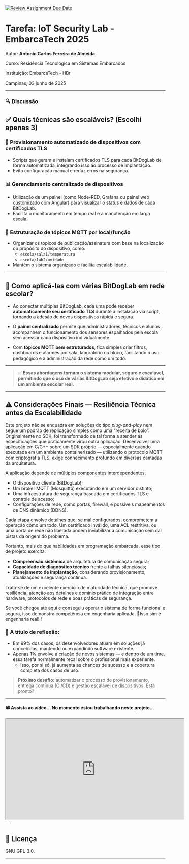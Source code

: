 [![Review Assignment Due Date](https://classroom.github.com/assets/deadline-readme-button-22041afd0340ce965d47ae6ef1cefeee28c7c493a6346c4f15d667ab976d596c.svg)](https://classroom.github.com/a/G8V_0Zaq)

# Tarefa: IoT Security Lab - EmbarcaTech 2025

Autor: **Antonio Carlos Ferreira de Almeida**

Curso: Residência Tecnológica em Sistemas Embarcados

Instituição: EmbarcaTech - HBr

Campinas, 03 junho de 2025

---

### 🔍 Discussão

## ✅ Quais técnicas são escaláveis? (Escolhi apenas 3)

### 🔐 Provisionamento automatizado de dispositivos com certificados TLS  
- Scripts que geram e instalam certificados TLS para cada BitDogLab de forma automatizada, integrando isso ao processo de implantação.  
- Evita configuração manual e reduz erros na segurança.

### 📊 Gerenciamento centralizado de dispositivos  
- Utilização de um painel (como Node-RED, Grafana ou painel web customizado com Angular) para visualizar o status e dados de cada BitDogLab.  
- Facilita o monitoramento em tempo real e a manutenção em larga escala.

### 🧩 Estruturação de tópicos MQTT por local/função  
- Organizar os tópicos de publicação/assinatura com base na localização ou propósito do dispositivo, como:  
  - `escola/sala1/temperatura`  
  - `escola/lab2/umidade`  
- Mantém o sistema organizado e facilita escalabilidade.

---

## 🏫 Como aplicá-las com várias BitDogLab em rede escolar?

- Ao conectar múltiplas BitDogLab, cada uma pode receber **automaticamente seu certificado TLS** durante a instalação via script, tornando a adesão de novos dispositivos rápida e segura.  

- O **painel centralizado** permite que administradores, técnicos e alunos acompanhem o funcionamento dos sensores espalhados pela escola sem acessar cada dispositivo individualmente.  

- Com **tópicos MQTT bem estruturados**, fica simples criar filtros, dashboards e alarmes por sala, laboratório ou bloco, facilitando o uso pedagógico e a administração da rede como um todo.

---

> ✅ **Essas abordagens tornam o sistema modular, seguro e escalável, permitindo que o uso de várias BitDogLab seja efetivo e didático em um ambiente escolar real.**

---

## ⚠️ Considerações Finais — Resiliência Técnica antes da Escalabilidade

Este projeto não se enquadra em soluções do tipo *plug-and-play* nem segue um padrão de replicação simples como uma “receita de bolo”. Originalmente no SDK, foi transformado de tal forma a atender as especificações que praticamente virou outra aplicação. Desenvolver uma aplicação em C/C++ sobre um SDK próprio — especialmente quando executada em um ambiente containerizado — utilizando o protocolo MQTT com criptografia TLS, exige conhecimento profundo em diversas camadas da arquitetura.

A aplicação depende de múltiplos componentes interdependentes:

- O dispositivo cliente (BitDogLab);
- Um broker MQTT (Mosquitto) executando em um servidor distinto;
- Uma infraestrutura de segurança baseada em certificados TLS e controle de acesso;
- Configurações de rede, como portas, firewall, e possíveis mapeamentos de DNS dinâmico (DDNS).

Cada etapa envolve detalhes que, se mal configurados, comprometem a operação como um todo. Um certificado inválido, uma ACL restritiva, ou uma porta de rede não liberada podem inviabilizar a comunicação sem dar pistas da origem do problema.

Portanto, mais do que habilidades em programação embarcada, esse tipo de projeto exercita:

- **Compreensão sistêmica** de arquitetura de comunicação segura;
- **Capacidade de diagnóstico técnico** frente a falhas silenciosas;
- **Planejamento de implantação**, considerando provisionamento, atualizações e segurança contínua.

Trata-se de um excelente exercício de maturidade técnica, que promove resiliência, atenção aos detalhes e domínio prático de integração entre hardware, protocolos de rede e boas práticas de segurança.

Se você chegou até aqui e conseguiu operar o sistema de forma funcional e segura, isso demonstra competência em engenharia aplicada.
🎯Isso sim é engenharia real!!!

### 💬 A título de reflexão:
- Em 99% dos casos, os desenvolvedores atuam em soluções já concebidas, mantendo ou expandindo software existente.
- Apenas 1% envolve a criação de novos sistemas — e dentro de um time, essa tarefa normalmente recai sobre o profissional mais experiente.
  - Isso, por si só, já aumenta as chances de sucesso e a cobertura completa dos casos de uso.

> **Próximo desafio:** automatizar o processo de provisionamento, entrega contínua (CI/CD) e gestão escalável de dispositivos. Está pronto?

---
<div>
            <h4>
              📽️ Assista ao vídeo... No momento estou trabalhando neste
              projeto...
            </h4>
            <iframe
              width="560"
              height="315"
              src="https://www.youtube.com/watch?v=s1REZi5idRU"
              title="Vídeo de Apresentação do Projeto"
            ></iframe>
          </div>
---

## 📜 Licença
GNU GPL-3.0.

---
